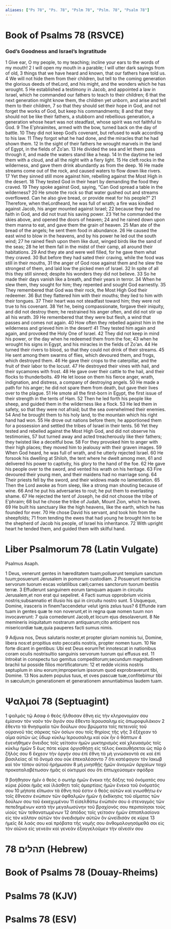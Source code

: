 ```yaml
---
aliases: ["Ps 78", "Ps. 78", "Pslm 78", "Pslm. 78", "Psalm 78"]
---
```



# Book of Psalms 78 (RSVCE)

### God’s Goodness and Israel’s Ingratitude
1 Give ear, O my people, to my teaching; incline your ears to the words of my mouth!
2 I will open my mouth in a parable; I will utter dark sayings from of old,
3 things that we have heard and known, that our fathers have told us.
4 We will not hide them from their children, but tell to the coming generation the glorious deeds of theLord, and his might, and the wonders which he has wrought.
5 He established a testimony in Jacob, and appointed a law in Israel, which he commanded our fathers to teach to their children;
6 that the next generation might know them, the children yet unborn, and arise and tell them to their children,
7 so that they should set their hope in God, and not forget the works of God, but keep his commandments;
8 and that they should not be like their fathers, a stubborn and rebellious generation, a generation whose heart was not steadfast, whose spirit was not faithful to God.
9 The Eʹphraimites, armed with the bow, turned back on the day of battle.
10 They did not keep God’s covenant, but refused to walk according to his law.
11 They forgot what he had done, and the miracles that he had shown them.
12 In the sight of their fathers he wrought marvels in the land of Egypt, in the fields of Zoʹan.
13 He divided the sea and let them pass through it, and made the waters stand like a heap.
14 In the daytime he led them with a cloud, and all the night with a fiery light.
15 He cleft rocks in the wilderness, and gave them drink abundantly as from the deep.
16 He made streams come out of the rock, and caused waters to flow down like rivers.
17 Yet they sinned still more against him, rebelling against the Most High in the desert.
18 They tested God in their heart by demanding the food they craved.
19 They spoke against God, saying, “Can God spread a table in the wilderness?
20 He smote the rock so that water gushed out and streams overflowed. Can he also give bread, or provide meat for his people?”
21 Therefore, when theLordheard, he was full of wrath; a fire was kindled against Jacob, his anger mounted against Israel;
22 because they had no faith in God, and did not trust his saving power.
23 Yet he commanded the skies above, and opened the doors of heaven;
24 and he rained down upon them manna to eat, and gave them the grain of heaven.
25 Man ate of the bread of the angels; he sent them food in abundance.
26 He caused the east wind to blow in the heavens, and by his power he led out the south wind;
27 he rained flesh upon them like dust, winged birds like the sand of the seas;
28 he let them fall in the midst of their camp, all around their habitations.
29 And they ate and were well filled, for he gave them what they craved.
30 But before they had sated their craving, while the food was still in their mouths,
31 the anger of God rose against them and he slew the strongest of them, and laid low the picked men of Israel.
32 In spite of all this they still sinned; despite his wonders they did not believe.
33 So he made their days vanish like a breath, and their years in terror.
34 When he slew them, they sought for him; they repented and sought God earnestly.
35 They remembered that God was their rock, the Most High God their redeemer.
36 But they flattered him with their mouths; they lied to him with their tongues.
37 Their heart was not steadfast toward him; they were not true to his covenant.
38 Yet he, being compassionate, forgave their iniquity, and did not destroy them; he restrained his anger often, and did not stir up all his wrath.
39 He remembered that they were but flesh, a wind that passes and comes not again.
40 How often they rebelled against him in the wilderness and grieved him in the desert!
41 They tested him again and again, and provoked the Holy One of Israel.
42 They did not keep in mind his power, or the day when he redeemed them from the foe;
43 when he wrought his signs in Egypt, and his miracles in the fields of Zoʹan.
44 He turned their rivers to blood, so that they could not drink of their streams.
45 He sent among them swarms of flies, which devoured them, and frogs, which destroyed them.
46 He gave their crops to the caterpillar, and the fruit of their labor to the locust.
47 He destroyed their vines with hail, and their sycamores with frost.
48 He gave over their cattle to the hail, and their flocks to thunderbolts.
49 He let loose on them his fierce anger, wrath, indignation, and distress, a company of destroying angels.
50 He made a path for his anger; he did not spare them from death, but gave their lives over to the plague.
51 He smote all the first-born in Egypt, the first issue of their strength in the tents of Ham.
52 Then he led forth his people like sheep, and guided them in the wilderness like a flock.
53 He led them in safety, so that they were not afraid; but the sea overwhelmed their enemies.
54 And he brought them to his holy land, to the mountain which his right hand had won.
55 He drove out nations before them; he apportioned them for a possession and settled the tribes of Israel in their tents.
56 Yet they tested and rebelled against the Most High God, and did not observe his testimonies,
57 but turned away and acted treacherously like their fathers; they twisted like a deceitful bow.
58 For they provoked him to anger with their high places; they moved him to jealousy with their graven images.
59 When God heard, he was full of wrath, and he utterly rejected Israel.
60 He forsook his dwelling at Shiloh, the tent where he dwelt among men,
61 and delivered his power to captivity, his glory to the hand of the foe.
62 He gave his people over to the sword, and vented his wrath on his heritage.
63 Fire devoured their young men, and their maidens had no marriage song.
64 Their priests fell by the sword, and their widows made no lamentation.
65 Then the Lord awoke as from sleep, like a strong man shouting because of wine.
66 And he put his adversaries to rout; he put them to everlasting shame.
67 He rejected the tent of Joseph, he did not choose the tribe of Eʹphraim;
68 but he chose the tribe of Judah, Mount Zion, which he loves.
69 He built his sanctuary like the high heavens, like the earth, which he has founded for ever.
70 He chose David his servant, and took him from the sheepfolds;
71 from tending the ewes that had young he brought him to be the shepherd of Jacob his people, of Israel his inheritance.
72 With upright heart he tended them, and guided them with skilful hand.


# Liber Psalmorum 78 (Latin Vulgate)

 Psalmus Asaph.

1 Deus, venerunt gentes in hæreditatem tuam;polluerunt templum sanctum tuum;posuerunt Jerusalem in pomorum custodiam.
2 Posuerunt morticina servorum tuorum escas volatilibus cæli;carnes sanctorum tuorum bestiis terræ.
3 Effuderunt sanguinem eorum tamquam aquam in circuitu Jerusalem,et non erat qui sepeliret.
4 Facti sumus opprobrium vicinis nostris;subsannatio et illusio his qui in circuitu nostro sunt.
5 Usquequo, Domine, irasceris in finem?accendetur velut ignis zelus tuus?
6 Effunde iram tuam in gentes quæ te non noverunt,et in regna quæ nomen tuum non invocaverunt:
7 quia comederunt Jacob,et locum ejus desolaverunt.
8 Ne memineris iniquitatum nostrarum antiquarum;cito anticipent nos misericordiæ tuæ,quia pauperes facti sumus nimis.

9 Adjuva nos, Deus salutaris noster,et propter gloriam nominis tui, Domine, libera nos:et propitius esto peccatis nostris, propter nomen tuum.
10 Ne forte dicant in gentibus: Ubi est Deus eorum?et innotescat in nationibus coram oculis nostrisultio sanguinis servorum tuorum qui effusus est.
11 Introëat in conspectu tuo gemitus compeditorum;secundum magnitudinem brachii tui posside filios mortificatorum:
12 et redde vicinis nostris septuplum in sinu eorum;improperium ipsorum quod exprobraverunt tibi, Domine.
13 Nos autem populus tuus, et oves pascuæ tuæ,confitebimur tibi in sæculum;in generationem et generationem annuntiabimus laudem tuam.


# Ψαλμοί 78 (Septuagint)

1 ψαλμὸς τῷ Ασαφ ὁ θεός ἤλθοσαν ἔθνη εἰς τὴν κληρονομίαν σου ἐμίαναν τὸν ναὸν τὸν ἅγιόν σου ἔθεντο Ιερουσαλημ εἰς ὀπωροφυλάκιον
2 ἔθεντο τὰ θνησιμαῖα τῶν δούλων σου βρώματα τοῖς πετεινοῖς τοῦ οὐρανοῦ τὰς σάρκας τῶν ὁσίων σου τοῖς θηρίοις τῆς γῆς
3 ἐξέχεαν τὸ αἷμα αὐτῶν ὡς ὕδωρ κύκλῳ Ιερουσαλημ καὶ οὐκ ἦν ὁ θάπτων
4 ἐγενήθημεν ὄνειδος τοῖς γείτοσιν ἡμῶν μυκτηρισμὸς καὶ χλευασμὸς τοῖς κύκλῳ ἡμῶν
5 ἕως πότε κύριε ὀργισθήσῃ εἰς τέλος ἐκκαυθήσεται ὡς πῦρ ὁ ζῆλός σου
6 ἔκχεον τὴν ὀργήν σου ἐπὶ ἔθνη τὰ μὴ γινώσκοντά σε καὶ ἐπὶ βασιλείας αἳ τὸ ὄνομά σου οὐκ ἐπεκαλέσαντο
7 ὅτι κατέφαγον τὸν Ιακωβ καὶ τὸν τόπον αὐτοῦ ἠρήμωσαν
8 μὴ μνησθῇς ἡμῶν ἀνομιῶν ἀρχαίων ταχὺ προκαταλαβέτωσαν ἡμᾶς οἱ οἰκτιρμοί σου ὅτι ἐπτωχεύσαμεν σφόδρα

9 βοήθησον ἡμῖν ὁ θεὸς ὁ σωτὴρ ἡμῶν ἕνεκα τῆς δόξης τοῦ ὀνόματός σου κύριε ῥῦσαι ἡμᾶς καὶ ἱλάσθητι ταῖς ἁμαρτίαις ἡμῶν ἕνεκα τοῦ ὀνόματός σου
10 μήποτε εἴπωσιν τὰ ἔθνη ποῦ ἐστιν ὁ θεὸς αὐτῶν καὶ γνωσθήτω ἐν τοῖς ἔθνεσιν ἐνώπιον τῶν ὀφθαλμῶν ἡμῶν ἡ ἐκδίκησις τοῦ αἵματος τῶν δούλων σου τοῦ ἐκκεχυμένου
11 εἰσελθάτω ἐνώπιόν σου ὁ στεναγμὸς τῶν πεπεδημένων κατὰ τὴν μεγαλωσύνην τοῦ βραχίονός σου περιποίησαι τοὺς υἱοὺς τῶν τεθανατωμένων
12 ἀπόδος τοῖς γείτοσιν ἡμῶν ἑπταπλασίονα εἰς τὸν κόλπον αὐτῶν τὸν ὀνειδισμὸν αὐτῶν ὃν ὠνείδισάν σε κύριε
13 ἡμεῖς δὲ λαός σου καὶ πρόβατα τῆς νομῆς σου ἀνθομολογησόμεθά σοι εἰς τὸν αἰῶνα εἰς γενεὰν καὶ γενεὰν ἐξαγγελοῦμεν τὴν αἴνεσίν σου


# 78 תהלים (Hebrew)


# Book of Psalms 78 (Douay-Rheims)


# Psalms 78 (KJV)


# Psalms 78 (ESV)

